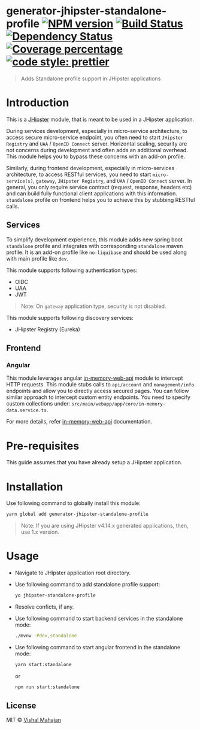 # generator-jhipster-standalone-profile [![NPM version][npm-image]][npm-url] [![Build Status][travis-image]][travis-url] [![Dependency Status][daviddm-image]][daviddm-url] [![Coverage percentage][coveralls-image]][coveralls-url] [![code style: prettier][prettier-image]][prettier-url]
> Adds Standalone profile support in JHipster applications

# Introduction

This is a [JHipster](https://www.jhipster.tech/) module, that is meant to be used in a JHipster application. 

During services development, especially in micro-service architecture, to access secure micro-service endpoint, you often need to start `JHipster Registry` and `UAA` / `OpenID Connect` server. Horizontal scaling, security are not concerns during development and often adds an additional overhead. This module helps you to bypass these concerns with an add-on profile.

Similarly, during frontend development, especially in micro-services architecture, to access RESTful services, you need to start `micro-service(s)`, `gateway`, `JHipster Registry`, and `UAA` / `OpenID Connect` server. In general, you only require service contract (request, response, headers etc) and can build fully functional client applications with this information. `standalone` profile on frontend helps you to achieve this by stubbing RESTful calls.

## Services

To simplify development experience, this module adds new spring boot `standalone` profile and integrates with corresponding `standalone` maven profile. It is an add-on profile like `no-liquibase` and should be used along with main profile like `dev`.

This module supports following authentication types:
- OIDC
- UAA
- JWT

>Note: On `gateway` application type, security is not disabled.

This module supports following discovery services:
- JHipster Registry (Eureka)

## Frontend

### Angular
This module leverages angular [in-memory-web-api](https://github.com/angular/in-memory-web-api) module to intercept HTTP requests. This module stubs calls to `api/account` and `management/info` endpoints and allow you to directly access secured pages. You can follow similar approach to intercept custom entity endpoints. You need to specify custom collections under: ```src/main/webapp/app/core/in-memory-data.service.ts```.

For more details, refer [in-memory-web-api](https://github.com/angular/in-memory-web-api) documentation. 

# Pre-requisites

This guide assumes that you have already setup a JHipster application.

# Installation

Use following command to globally install this module:

```bash
yarn global add generator-jhipster-standalone-profile
```
>Note:
If you are using JHipster v4.14.x generated applications, then, use 1.x version.

# Usage
- Navigate to JHipster application root directory.
- Use following command to add standalone profile support:

  ```bash
  yo jhipster-standalone-profile
  ```
- Resolve conficts, if any.
- Use following command to start backend services in the standalone mode:
  ```bash
  ./mvnw -Pdev,standalone
  ```
- Use following command to start angular frontend in the standalone mode:
  ```bash
  yarn start:standalone
  ```
  or
  ```bash
  npm run start:standalone
  ```
## License

MIT © [Vishal Mahajan](https://twitter.com/vishal423)


[npm-image]: https://badge.fury.io/js/generator-jhipster-standalone-profile.svg
[npm-url]: https://npmjs.org/package/generator-jhipster-standalone-profile
[travis-image]: https://travis-ci.org/vishal423/generator-jhipster-standalone-profile.svg?branch=master
[travis-url]: https://travis-ci.org/vishal423/generator-jhipster-standalone-profile
[daviddm-image]: https://david-dm.org/vishal423/generator-jhipster-standalone-profile.svg?theme=shields.io
[daviddm-url]: https://david-dm.org/vishal423/generator-jhipster-standalone-profile
[coveralls-image]: https://coveralls.io/repos/github/vishal423/generator-jhipster-standalone-profile/badge.svg
[coveralls-url]: https://coveralls.io/github/vishal423/generator-jhipster-standalone-profile
[prettier-image]: https://img.shields.io/badge/code_style-prettier-ff69b4.svg?style=flat-square
[prettier-url]: https://github.com/prettier/prettier
